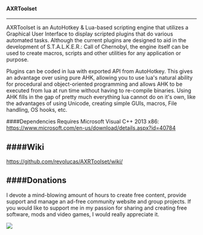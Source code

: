 #### AXRToolset
---------
                               
                                                        
AXRToolset is an AutoHotkey & Lua-based scripting engine that utilizes a Graphical User Interface to display
scripted plugins that do various automated tasks. Although the current plugins are designed to aid in the development of S.T.A.L.K.E.R.: Call of Chernobyl, the engine itself can be used to create macros, scripts and other utilities for any application or purpose. 

Plugins can be coded in lua with exported API from AutoHotkey. This gives an advantage over using pure AHK, allowing you to use lua's natural ability for procedural and object-oriented programming and allows AHK to be executed from lua at run time without having to re-compile binaries. Using AHK fills in the gap of pretty much everything lua cannot do on it's own, like the advantages of using Unicode, creating simple GUIs, macros, File handling, OS hooks, etc.

####Dependencies
Requires Microsoft Visual C++ 2013 x86: https://www.microsoft.com/en-us/download/details.aspx?id=40784

####Wiki
---------
https://github.com/revolucas/AXRToolset/wiki/

####Donations
---------
I devote a mind-blowing amount of hours to create free content, provide support and manage an ad-free community website and group projects. If you would like to support me in my passion for sharing and creating free software, mods and video games, I would really appreciate it.

[![](https://www.paypalobjects.com/en_US/i/btn/btn_donateCC_LG.gif)](https://www.paypal.com/cgi-bin/webscr?cmd=_s-xclick&hosted_button_id=U9XUD5PFHYR48)


